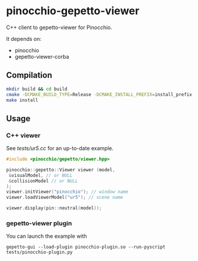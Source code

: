 # pinocchio-gepetto-viewer

C++ client to gepetto-viewer for Pinocchio.

It depends on:
- pinocchio
- gepetto-viewer-corba

## Compilation

```bash
mkdir build && cd build
cmake -DCMAKE_BUILD_TYPE=Release -DCMAKE_INSTALL_PREFIX=install_prefix ..
make install
```

## Usage

### C++ viewer
See *tests/ur5.cc* for an up-to-date example.

```cpp
#include <pinocchio/gepetto/viewer.hpp>

pinocchio::gepetto::Viewer viewer (model,
 &visualModel, // or NULL
 &collisionModel // or NULL
);
viewer.initViewer("pinocchio"); // window name
viewer.loadViewerModel("ur5"); // scene name

viewer.display(pin::neutral(model));
```

### gepetto-viewer plugin

You can launch the example with
```
gepetto-gui --load-plugin pinocchio-plugin.so --run-pyscript tests/pinocchio-plugin.py
```

